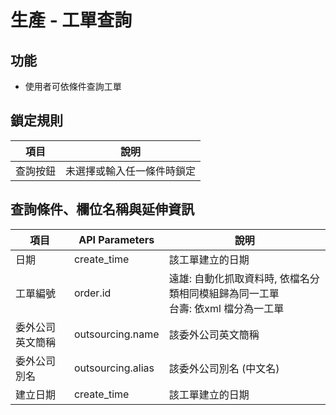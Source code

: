 # 生產 - 工單查詢

## 功能
* 使用者可依條件查詢工單

## 鎖定規則
| 項目       | 說明                 |
| ---------- | -------------------- |
| 查詢按鈕 | 未選擇或輸入任一條件時鎖定 |


## 查詢條件、欄位名稱與延伸資訊
| 項目             | API Parameters    | 說明                                                                     |
| ---------------- | ----------------- | ----------------------------------------------------------------------- |
| 日期             | create_time       | 該工單建立的日期                                                           |
| 工單編號         | order.id          | 遠雄: 自動化抓取資料時, 依檔名分類相同模組歸為同一工單 <br> 台壽: 依xml 檔分為一工單 |
| 委外公司英文簡稱 | outsourcing.name  | 該委外公司英文簡稱                                                            |
| 委外公司別名     | outsourcing.alias | 該委外公司別名 (中文名)                                                      |
| 建立日期         | create_time       | 該工單建立的日期                                                           |